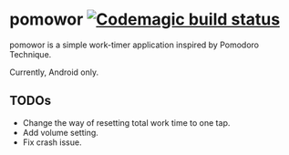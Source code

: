 

# pomowor [![Codemagic build status](https://api.codemagic.io/apps/6248d1799742857e23ee0ed3/6248d1799742857e23ee0ed2/status_badge.svg)](https://codemagic.io/apps/6248d1799742857e23ee0ed3/6248d1799742857e23ee0ed2/latest_build)

pomowor is a simple work-timer application inspired by Pomodoro Technique.

Currently, Android only.

## TODOs

- Change the way of resetting total work time to one tap.
- Add volume setting.
- Fix crash issue.
